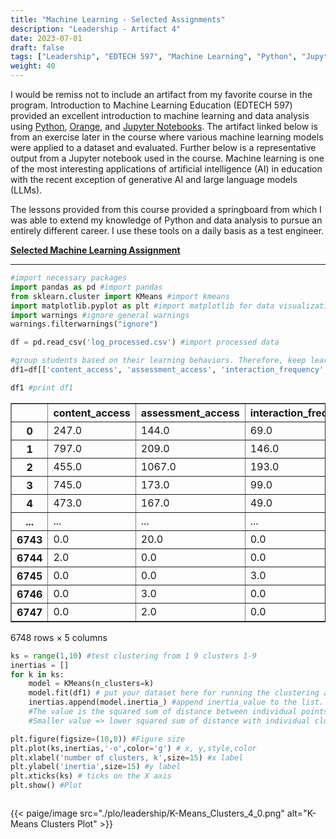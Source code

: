 ```yaml
---
title: "Machine Learning - Selected Assignments"
description: "Leadership - Artifact 4"
date: 2023-07-01
draft: false
tags: ["Leadership", "EDTECH 597", "Machine Learning", "Python", "Jupyter"]
weight: 40
---
```

I would be remiss not to include an artifact from my favorite course in the program.  Introduction to Machine Learning Education (EDTECH 597) provided an excellent introduction to machine learning and data analysis using [Python](https://www.python.org/), [Orange](https://orangedatamining.com/), and [Jupyter Notebooks](https://jupyter.org/). The artifact linked below is from an exercise later in the course where various machine learning models were applied to a dataset and evaluated.  Further below is a representative output from a Jupyter notebook used in the course.  Machine learning is one of the most interesting applications of artificial intelligence (AI) in education with the recent exception of generative AI and large language models (LLMs).

The lessons provided from this course provided a springboard from which I was able to extend my knowledge of Python and data analysis to pursue an entirely different career.  I use these tools on a daily basis as a test engineer.

**[Selected Machine Learning Assignment](https://docs.google.com/document/d/1K5ktqn4yM1y8mTt4gl82wZ7HsOacJfvV/preview)**
____

```python
#import necessary packages
import pandas as pd #import pandas 
from sklearn.cluster import KMeans #import kmeans 
import matplotlib.pyplot as plt #import matplotlib for data visualization
import warnings #ignore general warnings
warnings.filterwarnings("ignore")
```


```python
df = pd.read_csv('log_processed.csv') #import processed data
```


```python
#group students based on their learning behaviors. Therefore, keep learning behavior related variables
df1=df[['content_access', 'assessment_access', 'interaction_frequency', 'check_grade', 'others']] 
```


```python
df1 #print df1
```




<div>
<style scoped>
    .dataframe tbody tr th:only-of-type {
        vertical-align: middle;
    }

    .dataframe tbody tr th {
        vertical-align: top;
    }

    .dataframe thead th {
        text-align: right;
    }
</style>
<table border="1" class="dataframe">
  <thead>
    <tr style="text-align: right;">
      <th></th>
      <th>content_access</th>
      <th>assessment_access</th>
      <th>interaction_frequency</th>
      <th>check_grade</th>
      <th>others</th>
    </tr>
  </thead>
  <tbody>
    <tr>
      <th>0</th>
      <td>247.0</td>
      <td>144.0</td>
      <td>69.0</td>
      <td>75.0</td>
      <td>20.0</td>
    </tr>
    <tr>
      <th>1</th>
      <td>797.0</td>
      <td>209.0</td>
      <td>146.0</td>
      <td>141.0</td>
      <td>139.0</td>
    </tr>
    <tr>
      <th>2</th>
      <td>455.0</td>
      <td>1067.0</td>
      <td>193.0</td>
      <td>119.0</td>
      <td>32.0</td>
    </tr>
    <tr>
      <th>3</th>
      <td>745.0</td>
      <td>173.0</td>
      <td>99.0</td>
      <td>176.0</td>
      <td>50.0</td>
    </tr>
    <tr>
      <th>4</th>
      <td>473.0</td>
      <td>167.0</td>
      <td>49.0</td>
      <td>152.0</td>
      <td>55.0</td>
    </tr>
    <tr>
      <th>...</th>
      <td>...</td>
      <td>...</td>
      <td>...</td>
      <td>...</td>
      <td>...</td>
    </tr>
    <tr>
      <th>6743</th>
      <td>0.0</td>
      <td>20.0</td>
      <td>0.0</td>
      <td>0.0</td>
      <td>0.0</td>
    </tr>
    <tr>
      <th>6744</th>
      <td>2.0</td>
      <td>0.0</td>
      <td>0.0</td>
      <td>0.0</td>
      <td>0.0</td>
    </tr>
    <tr>
      <th>6745</th>
      <td>0.0</td>
      <td>0.0</td>
      <td>3.0</td>
      <td>0.0</td>
      <td>0.0</td>
    </tr>
    <tr>
      <th>6746</th>
      <td>0.0</td>
      <td>3.0</td>
      <td>0.0</td>
      <td>0.0</td>
      <td>0.0</td>
    </tr>
    <tr>
      <th>6747</th>
      <td>0.0</td>
      <td>2.0</td>
      <td>0.0</td>
      <td>0.0</td>
      <td>0.0</td>
    </tr>
  </tbody>
</table>
<p>6748 rows × 5 columns</p>
</div>




```python
ks = range(1,10) #test clustering from 1 9 clusters 1-9
inertias = []
for k in ks:
    model = KMeans(n_clusters=k) 
    model.fit(df1) # put your dataset here for running the clustering analysis
    inertias.append(model.inertia_) #append inertia_value to the list. 
    #The value is the squared sum of distance between individual points with its cluster's centroid. 
    #Smaller value => lower squared sum of distance with individual clusters. 

plt.figure(figsize=(10,8)) #Figure size
plt.plot(ks,inertias,'-o',color='g') # x, y,style,color
plt.xlabel('number of clusters, k',size=15) #x label
plt.ylabel('inertia',size=15) #y label
plt.xticks(ks) # ticks on the X axis
plt.show() #Plot
```
    



```python

```
{{< paige/image src="./plo/leadership/K-Means_Clusters_4_0.png" alt="K-Means Clusters Plot" >}}